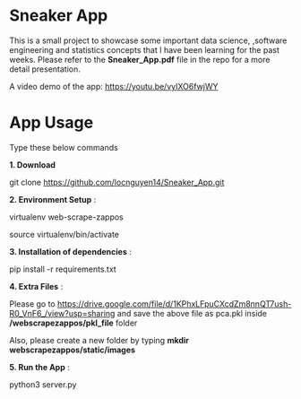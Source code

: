 # Sneaker App
This is a small project to showcase some important data science, ,software engineering and statistics concepts that I have been learning for the past weeks. Please refer to the **Sneaker_App.pdf** file in the repo for a more detail presentation.

A video demo of the app: https://youtu.be/vyIXO6fwjWY

# App Usage
Type these below commands

**1. Download**

git clone https://github.com/locnguyen14/Sneaker_App.git

**2. Environment Setup** : 

virtualenv web-scrape-zappos

source virtualenv/bin/activate

**3. Installation of dependencies** :

pip install -r requirements.txt

**4. Extra Files** :

Please go to https://drive.google.com/file/d/1KPhxLFpuCXcdZm8nnQT7ush-R0_VnF6_/view?usp=sharing and save the above file as pca.pkl inside **/webscrapezappos/pkl_file** folder

Also, please create a new folder by typing **mkdir webscrapezappos/static/images**

**5. Run the App** :

python3 server.py
